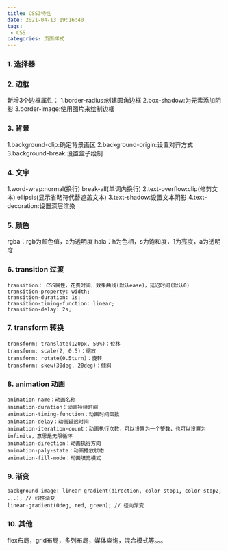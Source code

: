 ```yaml
---
title: CSS3特性
date: 2021-04-13 19:16:40
tags:
 - CSS
categories: 页面样式
---
```

### 1. 选择器
### 2. 边框
新增3个边框属性：
1.border-radius:创建圆角边框
2.box-shadow:为元素添加阴影
3.border-image:使用图片来绘制边框
### 3. 背景
1.background-clip:确定背景画区
2.background-origin:设置对齐方式
3.background-break:设置盒子绘制
### 4. 文字
1.word-wrap:normal(换行) break-all(单词内换行)
2.text-overflow:clip(修剪文本) ellipsis(显示省略符代替遮盖文本)
3.text-shadow:设置文本阴影
4.text-decoration:设置深层渲染
### 5. 颜色
rgba：rgb为颜色值，a为透明度
hala：h为色相，s为饱和度，1为亮度，a为透明度
### 6. transition 过渡
```
transition： CSS属性，花费时间，效果曲线(默认ease)，延迟时间(默认0)
transition-property: width; 
transition-duration: 1s;
transition-timing-function: linear;
transition-delay: 2s;
```
### 7. transform 转换
```
transform: translate(120px, 50%)：位移
transform: scale(2, 0.5)：缩放
transform: rotate(0.5turn)：旋转
transform: skew(30deg, 20deg)：倾斜
```
### 8. animation 动画
```
animation-name：动画名称
animation-duration：动画持续时间
animation-timing-function：动画时间函数
animation-delay：动画延迟时间
animation-iteration-count：动画执行次数，可以设置为一个整数，也可以设置为infinite，意思是无限循环
animation-direction：动画执行方向
animation-paly-state：动画播放状态
animation-fill-mode：动画填充模式
```
### 9. 渐变
```
background-image: linear-gradient(direction, color-stop1, color-stop2, ...); // 线性渐变
linear-gradient(0deg, red, green); // 径向渐变
```
### 10. 其他
flex布局，grid布局，多列布局，媒体查询，混合模式等。。。